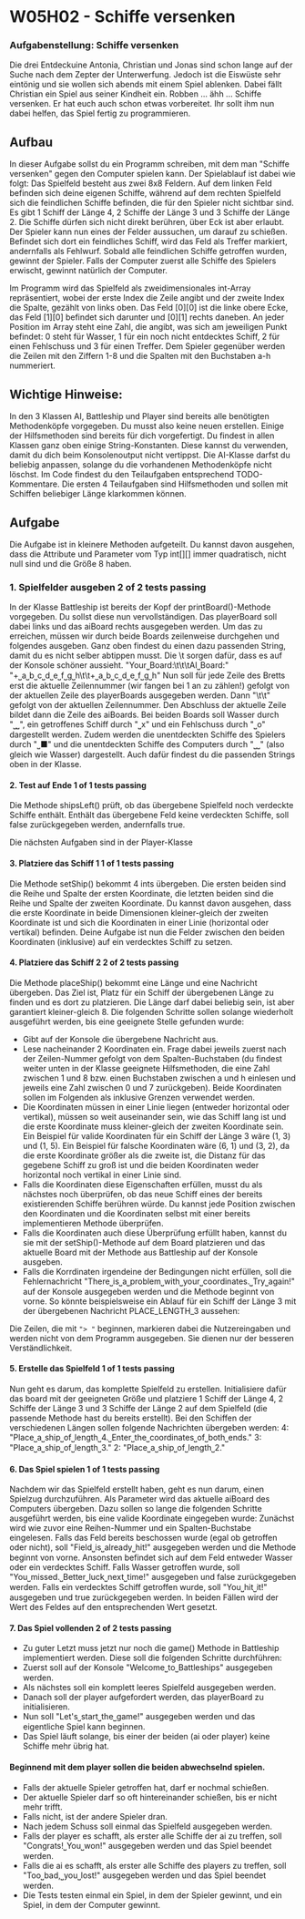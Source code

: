 
#  **W05H02 - Schiffe versenken**


### Aufgabenstellung: Schiffe versenken

Die drei Entdeckuine Antonia, Christian und Jonas sind schon lange auf der Suche nach dem Zepter der Unterwerfung. Jedoch ist die Eiswüste sehr eintönig und sie wollen sich abends mit einem Spiel ablenken. Dabei fällt Christian ein Spiel aus seiner Kindheit ein. Robben ... ähh ... Schiffe versenken. Er hat euch auch schon etwas vorbereitet. Ihr sollt ihm nun dabei helfen, das Spiel fertig zu programmieren.

## Aufbau
In dieser Aufgabe sollst du ein Programm schreiben, mit dem man "Schiffe versenken" gegen den Computer spielen kann. Der Spielablauf ist dabei wie folgt: Das Spielfeld besteht aus zwei 8x8 Feldern. Auf dem linken Feld befinden sich deine eigenen Schiffe, während auf dem rechten Spielfeld sich die feindlichen Schiffe befinden, die für den Spieler nicht sichtbar sind. Es gibt 1 Schiff der Länge 4, 2 Schiffe der Länge 3 und 3 Schiffe der Länge 2. Die Schiffe dürfen sich nicht direkt berühren, über Eck ist aber erlaubt. Der Spieler kann nun eines der Felder aussuchen, um darauf zu schießen. Befindet sich dort ein feindliches Schiff, wird das Feld als Treffer markiert, andernfalls als Fehlwurf. Sobald alle feindlichen Schiffe getroffen wurden, gewinnt der Spieler. Falls der Computer zuerst alle Schiffe des Spielers erwischt, gewinnt natürlich der Computer.

Im Programm wird das Spielfeld als zweidimensionales int-Array repräsentiert, wobei der erste Index die Zeile angibt und der zweite Index die Spalte, gezählt von links oben. Das Feld [0][0] ist die linke obere Ecke, das Feld [1][0] befindet sich darunter und [0][1] rechts daneben. An jeder Position im Array steht eine Zahl, die angibt, was sich am jeweiligen Punkt befindet: 0 steht für Wasser, 1 für ein noch nicht entdecktes Schiff, 2 für einen Fehlschuss und 3 für einen Treffer. Dem Spieler gegenüber werden die Zeilen mit den Ziffern 1-8 und die Spalten mit den Buchstaben a-h nummeriert.

## Wichtige Hinweise:
In den 3 Klassen AI, Battleship und Player sind bereits alle benötigten Methodenköpfe vorgegeben. Du musst also keine neuen erstellen.
Einige der Hilfsmethoden sind bereits für dich vorgefertigt.
Du findest in allen Klassen ganz oben einige String-Konstanten. Diese kannst du verwenden, damit du dich beim Konsolenoutput nicht vertippst.
Die AI-Klasse darfst du beliebig anpassen, solange du die vorhandenen Methodenköpfe nicht löschst.
Im Code findest du den Teilaufgaben entsprechend TODO-Kommentare.
Die ersten 4 Teilaufgaben sind Hilfsmethoden und sollen mit Schiffen beliebiger Länge klarkommen können.
## Aufgabe
Die Aufgabe ist in kleinere Methoden aufgeteilt. Du kannst davon ausgehen, dass die Attribute und Parameter vom Typ int[][] immer quadratisch, nicht null sind und die Größe 8 haben.

### 1. Spielfelder ausgeben 2 of 2 tests passing
In der Klasse Battleship ist bereits der Kopf der printBoard()-Methode vorgegeben. Du sollst diese nun vervollständigen. Das playerBoard soll dabei links und das aiBoard rechts ausgegeben werden. Um das zu erreichen, müssen wir durch beide Boards zeilenweise durchgehen und folgendes ausgeben. Ganz oben findest du einen dazu passenden String, damit du es nicht selber abtippen musst. Die \t sorgen dafür, dass es auf der Konsole schöner aussieht.
"Your⎵Board:\t\t\tAI⎵Board:"
"+⎵a⎵b⎵c⎵d⎵e⎵f⎵g⎵h\t\t+⎵a⎵b⎵c⎵d⎵e⎵f⎵g⎵h"
Nun soll für jede Zeile des Bretts erst die aktuelle Zeilennummer (wir fangen bei 1 an zu zählen!) gefolgt von der aktuellen Zeile des playerBoards ausgegeben werden. Dann "\t\t" gefolgt von der aktuellen Zeilennummer. Den Abschluss der aktuelle Zeile bildet dann die Zeile des aiBoards.
Bei beiden Boards soll Wasser durch "⎵⎵", ein getroffenes Schiff durch "⎵x" und ein Fehlschuss durch "⎵o" dargestellt werden. Zudem werden die unentdeckten Schiffe des Spielers durch "⎵■" und die unentdeckten Schiffe des Computers durch "⎵⎵" (also gleich wie Wasser) dargestellt. Auch dafür findest du die passenden Strings oben in der Klasse.


#### 2. Test auf Ende 1 of 1 tests passing
Die Methode shipsLeft() prüft, ob das übergebene Spielfeld noch verdeckte Schiffe enthält. Enthält das übergebene Feld keine verdeckten Schiffe, soll false zurückgegeben werden, andernfalls true.

Die nächsten Aufgaben sind in der Player-Klasse

#### 3. Platziere das Schiff 1 1 of 1 tests passing
Die Methode setShip() bekommt 4 ints übergeben. Die ersten beiden sind die Reihe und Spalte der ersten Koordinate, die letzten beiden sind die Reihe und Spalte der zweiten Koordinate. Du kannst davon ausgehen, dass die erste Koordinate in beide Dimensionen kleiner-gleich der zweiten Koordinate ist und sich die Koordinaten in einer Linie (horizontal oder vertikal) befinden. Deine Aufgabe ist nun die Felder zwischen den beiden Koordinaten (inklusive) auf ein verdecktes Schiff zu setzen.
#### 4. Platziere das Schiff 2 2 of 2 tests passing
Die Methode placeShip() bekommt eine Länge und eine Nachricht übergeben. Das Ziel ist, Platz für ein Schiff der übergebenen Länge zu finden und es dort zu platzieren. Die Länge darf dabei beliebig sein, ist aber garantiert kleiner-gleich 8. Die folgenden Schritte sollen solange wiederholt ausgeführt werden, bis eine geeignete Stelle gefunden wurde:
- Gibt auf der Konsole die übergebene Nachricht aus.
- Lese nacheinander 2 Koordinaten ein. Frage dabei jeweils zuerst nach der Zeilen-Nummer gefolgt von dem Spalten-Buchstaben (du findest weiter unten in der Klasse geeignete Hilfsmethoden, die eine Zahl zwischen 1 und 8 bzw. einen Buchstaben zwischen a und h einlesen und jeweils eine Zahl zwischen 0 und 7 zurückgeben). Beide Koordinaten sollen im Folgenden als inklusive Grenzen verwendet werden.
- Die Koordinaten müssen in einer Linie liegen (entweder horizontal oder vertikal), müssen so weit auseinander sein, wie das Schiff lang ist und die erste Koordinate muss kleiner-gleich der zweiten Koordinate sein. Ein Beispiel für valide Koordinaten für ein Schiff der Länge 3 wäre (1, 3) und (1, 5). Ein Beispiel für falsche Koordinaten wäre (6, 1) und (3, 2), da die erste Koordinate größer als die zweite ist, die Distanz für das gegebene Schiff zu groß ist und die beiden Koordinaten weder horizontal noch vertikal in einer Linie sind.
- Falls die Koordinaten diese Eigenschaften erfüllen, musst du als nächstes noch überprüfen, ob das neue Schiff eines der bereits existierenden Schiffe berühren würde. Du kannst jede Position zwischen den Koordinaten und die Koordinaten selbst mit einer bereits implementieren Methode überprüfen.
- Falls die Koordinaten auch diese Überprüfung erfüllt haben, kannst du sie mit der setShip()-Methode auf dem Board platzieren und das aktuelle Board mit der Methode aus Battleship auf der Konsole ausgeben.
- Falls die Korrdinaten irgendeine der Bedingungen nicht erfüllen, soll die Fehlernachricht "There⎵is⎵a⎵problem⎵with⎵your⎵coordinates.⎵Try⎵again!" auf der Konsole ausgegeben werden und die Methode beginnt von vorne.
So könnte beispielsweise ein Ablauf für ein Schiff der Länge 3 mit der übergebenen Nachricht PLACE_LENGTH_3 aussehen:


Die Zeilen, die mit `"> "` beginnen, markieren dabei die Nutzereingaben und werden nicht von dem Programm ausgegeben. Sie dienen nur der besseren Verständlichkeit.
#### 5. Erstelle das Spielfeld 1 of 1 tests passing
Nun geht es darum, das komplette Spielfeld zu erstellen. Initialisiere dafür das board mit der geeigneten Größe und platziere 1 Schiff der Länge 4, 2 Schiffe der Länge 3 und 3 Schiffe der Länge 2 auf dem Spielfeld (die passende Methode hast du bereits erstellt). Bei den Schiffen der verschiedenen Längen sollen folgende Nachrichten übergeben werden:
4: "Place⎵a⎵ship⎵of⎵length⎵4.⎵Enter⎵the⎵coordinates⎵of⎵both⎵ends."
3: "Place⎵a⎵ship⎵of⎵length⎵3."
2: "Place⎵a⎵ship⎵of⎵length⎵2."
#### 6. Das Spiel spielen 1 of 1 tests passing
Nachdem wir das Spielfeld erstellt haben, geht es nun darum, einen Spielzug durchzuführen. Als Parameter wird das aktuelle aiBoard des Computers übergeben. Dazu sollen so lange die folgenden Schritte ausgeführt werden, bis eine valide Koordinate eingegeben wurde:
Zunächst wird wie zuvor eine Reihen-Nummer und ein Spalten-Buchstabe eingelesen.
Falls das Feld bereits beschossen wurde (egal ob getroffen oder nicht), soll "Field⎵is⎵already⎵hit!" ausgegeben werden und die Methode beginnt von vorne.
Ansonsten befindet sich auf dem Feld entweder Wasser oder ein verdecktes Schiff. Falls Wasser getroffen wurde, soll "You⎵missed.⎵Better⎵luck⎵next⎵time!" ausgegeben und false zurückgegeben werden. Falls ein verdecktes Schiff getroffen wurde, soll "You⎵hit⎵it!" ausgegeben und true zurückgegeben werden. In beiden Fällen wird der Wert des Feldes auf den entsprechenden Wert gesetzt.
#### 7. Das Spiel vollenden 2 of 2 tests passing
- Zu guter Letzt muss jetzt nur noch die game() Methode in Battleship implementiert werden. Diese soll die folgenden Schritte durchführen:
- Zuerst soll auf der Konsole "Welcome⎵to⎵Battleships" ausgegeben werden.
- Als nächstes soll ein komplett leeres Spielfeld ausgegeben werden.
- Danach soll der player aufgefordert werden, das playerBoard zu initialisieren.
- Nun soll "Let's⎵start⎵the⎵game!" ausgegeben werden und das eigentliche Spiel kann beginnen. 
- Das Spiel läuft solange, bis einer der beiden (ai oder player) keine Schiffe mehr übrig hat.
#### Beginnend mit dem player sollen die beiden abwechselnd spielen.
- Falls der aktuelle Spieler getroffen hat, darf er nochmal schießen.
- Der aktuelle Spieler darf so oft hintereinander schießen, bis er nicht mehr trifft.
- Falls nicht, ist der andere Spieler dran.
- Nach jedem Schuss soll einmal das Spielfeld ausgegeben werden.
- Falls der player es schafft, als erster alle Schiffe der ai zu treffen, soll "Congrats!⎵You⎵won!" ausgegeben werden und das Spiel beendet werden.
- Falls die ai es schafft, als erster alle Schiffe des players zu treffen, soll "Too⎵bad,⎵you⎵lost!" ausgegeben werden und das Spiel beendet werden.
- Die Tests testen einmal ein Spiel, in dem der Spieler gewinnt, und ein Spiel, in dem der Computer gewinnt.

